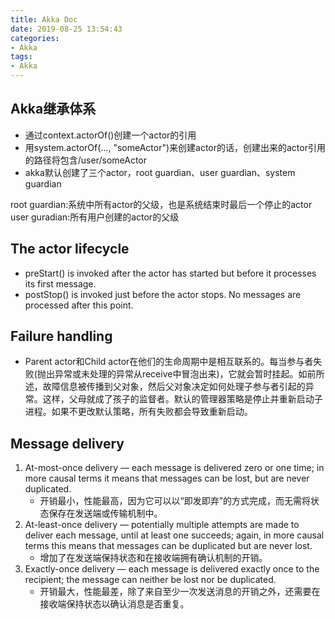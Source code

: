 ```yaml
---
title: Akka Doc
date: 2019-08-25 13:54:43
categories:
- Akka
tags:
- Akka
---
```

## Akka继承体系
- 通过context.actorOf()创建一个actor的引用
- 用system.actorOf(…, "someActor")来创建actor的话，创建出来的actor引用的路径将包含/user/someActor
- akka默认创建了三个actor，root guardian、user guardian、system guardian

root guardian:系统中所有actor的父级，也是系统结束时最后一个停止的actor
user guradian:所有用户创建的actor的父级

## The actor lifecycle
- preStart() is invoked after the actor has started but before it processes its first message.
- postStop() is invoked just before the actor stops. No messages are processed after this point.

## Failure handling
- Parent actor和Child actor在他们的生命周期中是相互联系的。每当参与者失败(抛出异常或未处理的异常从receive中冒泡出来)，它就会暂时挂起。如前所述，故障信息被传播到父对象，然后父对象决定如何处理子参与者引起的异常。这样，父母就成了孩子的监督者。默认的管理器策略是停止并重新启动子进程。如果不更改默认策略，所有失败都会导致重新启动。

## Message delivery
1.  At-most-once delivery — each message is delivered zero or one time; in more causal terms it means that messages can be lost, but are never duplicated.
    - 开销最小，性能最高，因为它可以以“即发即弃”的方式完成，而无需将状态保存在发送端或传输机制中。
2.  At-least-once delivery — potentially multiple attempts are made to deliver each message, until at least one succeeds; again, in more causal terms this means that messages can be duplicated but are never lost.
    - 增加了在发送端保持状态和在接收端拥有确认机制的开销。
3.  Exactly-once delivery — each message is delivered exactly once to the recipient; the message can neither be lost nor be duplicated.
    - 开销最大，性能最差，除了来自至少一次发送消息的开销之外，还需要在接收端保持状态以确认消息是否重复。